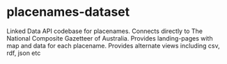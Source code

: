 # placenames-dataset
Linked Data API codebase for placenames.
Connects directly to The National Composite Gazetteer of Australia.
Provides landing-pages with map and data for each placename.
Provides alternate views including csv, rdf, json etc


